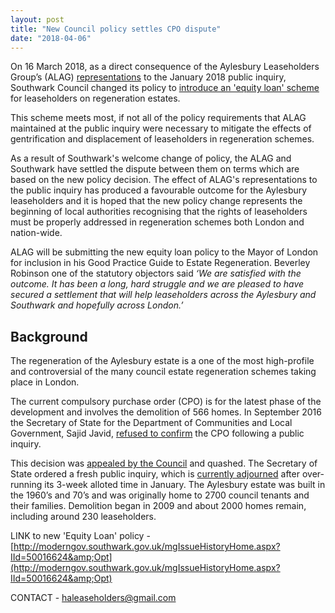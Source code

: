 ```yaml
---
layout: post
title: "New Council policy settles CPO dispute"
date: "2018-04-06"
---
```


On 16 March 2018, as a direct consequence of the Aylesbury Leaseholders Group’s (ALAG) [representations](http://ouraylesbury.org/cpo) to the January 2018 public inquiry, Southwark Council changed its policy to [introduce an 'equity loan' scheme](http://moderngov.southwark.gov.uk/mgIssueHistoryHome.aspx?IId=50016624&amp;Opt) for leaseholders on regeneration estates.

This scheme meets most, if not all of the policy requirements that ALAG maintained at the public inquiry were necessary to mitigate the effects of gentrification and displacement of leaseholders in regeneration schemes.

As a result of Southwark's welcome change of policy, the ALAG and Southwark have settled the dispute between them on terms which are based on the new policy decision.
The effect of ALAG's representations to the public inquiry has produced a favourable outcome for the Aylesbury leaseholders and it is hoped that the new policy change represents the beginning of local authorities recognising that the rights of leaseholders must be properly addressed in regeneration schemes both London and nation-wide.

ALAG will be submitting the new equity loan policy to the Mayor of London for inclusion in his Good Practice Guide to Estate Regeneration. Beverley Robinson one of the statutory objectors said _‘We are satisfied with the outcome. It has
been a long, hard struggle and we are pleased to have secured a settlement that will help leaseholders across the Aylesbury and Southwark and hopefully across London.’_ 

## Background
The regeneration of the Aylesbury estate is a one of the most high-profile and controversial of the many council estate regeneration schemes taking place in London.

The current compulsory purchase order (CPO) is for the latest phase of the development and involves the demolition of 566 homes. In September 2016 the Secretary of State for the Department of Communities and Local Government, Sajid Javid, [refused to confirm](https://www.theguardian.com/society/2016/sep/16/government-blocks-controversial-plan-to-force-out-housing-estate-residents) the CPO following a public inquiry.

This decision was [appealed by the Council](https://www.southwarknews.co.uk/news/southwark-council-appeal-governments-decision-block-takeover-aylesbury-estate-flats-demolition/) and quashed. The Secretary of State ordered a fresh public inquiry, which is [currently adjourned](https://www.insidehousing.co.uk/news/news/aylesbury-estate-cpo-inquiry-delayed-54234) after over-running its 3-week alloted time in January. The Aylesbury estate was built in the 1960’s and 70’s and was originally home to 2700 council tenants and their families. Demolition began in 2009 and about 2000 homes remain, including around 230 leaseholders.

LINK to new 'Equity Loan' policy - [http://moderngov.southwark.gov.uk/mgIssueHistoryHome.aspx?IId=50016624&amp;Opt](http://moderngov.southwark.gov.uk/mgIssueHistoryHome.aspx?IId=50016624&amp;Opt)


CONTACT - haleaseholders@gmail.com
